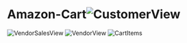 # Amazon-Cart![CustomerView](https://user-images.githubusercontent.com/114019302/192114314-18585274-f43f-487f-ba67-20a5c782a7ed.JPG)
![VendorSalesView](https://user-images.githubusercontent.com/114019302/192114316-6910549c-8883-44d3-ac50-d344abba2cdb.JPG)
![VendorView](https://user-images.githubusercontent.com/114019302/192114318-665eaf0c-b8bb-4687-afd0-7a5da78b50aa.JPG)
![CartItems](https://user-images.githubusercontent.com/114019302/192114320-fd2ce842-2b24-435c-923a-fef02b6cb93f.JPG)
